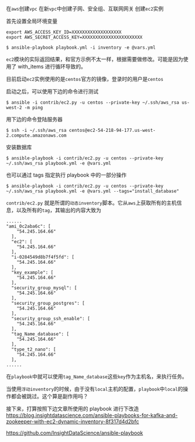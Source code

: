 在`aws`创建`vpc`
在新`vpc`中创建子网、安全组、互联网网关
创建`ec2`实例

首先设置全局环境变量
```
export AWS_ACCESS_KEY_ID=XXXXXXXXXXXXXXXXXXX
export AWS_SECRET_ACCESS_KEY=XXXXXXXXXXXXXXXXXXXXXXX
```

```
$ ansible-playbook playbook.yml -i inventory -e @vars.yml
```

`ec2`模块的实际返回结果，和官方示例不太一样，根据需要做修改。可能是因为使用了 with_items 进行循环导致的。

目前启动`ec2`实例使用的是`centos`官方的镜像，登录时的用户是`centos`

启动之后，可以使用下边的命令进行测试
```
$ ansible -i contrib/ec2.py -u centos --private-key ~/.ssh/aws_rsa us-west-2 -m ping
```

用下边的命令登陆服务器
```
$ ssh -i ~/.ssh/aws_rsa centos@ec2-54-218-94-177.us-west-2.compute.amazonaws.com
```

安装数据库
```
$ ansible-playbook -i contrib/ec2.py -u centos --private-key ~/.ssh/aws_rsa playbook.yml -e @vars.yml
```

也可以通过 tags 指定执行 playbook 中的一部分操作
```
$ ansible-playbook -i contrib/ec2.py -u centos --private-key ~/.ssh/aws_rsa playbook.yml -e @vars.yml --tags="install_database"
```

`contrib/ec2.py` 就是所谓的`动态inventory`脚本。它从`aws`上获取所有的主机信息，以及所有的`tag`，其输出的内容大致为

```
......
"ami_0c2aba6c": [
    "54.245.164.66"
  ], 
  "ec2": [
    "54.245.164.66"
  ], 
  "i-0284549d8b7f4f5fd": [
    "54.245.164.66"
  ], 
  "key_example": [
    "54.245.164.66"
  ], 
  "security_group_mysql": [
    "54.245.164.66"
  ], 
  "security_group_postgres": [
    "54.245.164.66"
  ], 
  "security_group_ssh_enable": [
    "54.245.164.66"
  ], 
  "tag_Name_database": [
    "54.245.164.66"
  ], 
  "type_t2_nano": [
    "54.245.164.66"
  ], 
......
```

在`playbook`中就可以使用`tag_Name_database`这些`key`作为主机名，来执行任务。

当使用`浮动inventory`的时候，由于没有`local`主机的配置，`playbook`中`local`的操作都会被跳过。这个算是副作用吗？

接下来，打算按照下边文章所使用的 playbook 进行下改造
https://blog.insightdatascience.com/ansible-playbooks-for-kafka-and-zookeeper-with-ec2-dynamic-inventory-8f317d4d2bfc

https://github.com/InsightDataScience/ansible-playbook